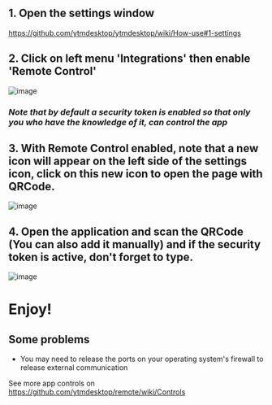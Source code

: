 ## 1. Open the settings window 

https://github.com/ytmdesktop/ytmdesktop/wiki/How-use#1-settings

## 2. Click on left menu 'Integrations' then enable 'Remote Control'

![image](https://user-images.githubusercontent.com/2112638/117321826-d7c5ec80-ae63-11eb-8742-618389723eae.png)

### **_Note that by default a security token is enabled so that only you who have the knowledge of it, can control the app_**

## 3. With Remote Control enabled, note that a new icon will appear on the left side of the settings icon, click on this new icon to open the page with QRCode.

![image](https://user-images.githubusercontent.com/2112638/117322633-8c600e00-ae64-11eb-996e-932bad129fea.png)

## 4. Open the application and scan the QRCode (You can also add it manually) and if the security token is active, don't forget to type.
![image](https://user-images.githubusercontent.com/2112638/117322962-d8ab4e00-ae64-11eb-82d3-d33031ec6e97.png)

# Enjoy!

## Some problems
* You may need to release the ports on your operating system's firewall to release external communication



See more app controls on https://github.com/ytmdesktop/remote/wiki/Controls